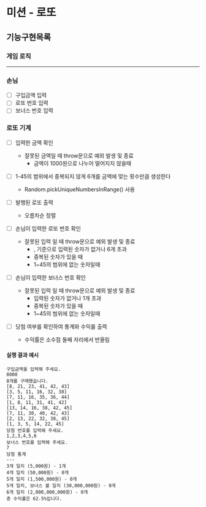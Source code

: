 # 미션 - 로또

## 기능구현목록

### 게임 로직

---

### 손님

- [ ] 구입금액 입력
- [ ] 로또 번호 입력
- [ ] 보너스 번호 입력

### 로또 기계

- [ ] 입력한 금액 확인

  - 잘못된 금액일 때 throw문으로 예외 발생 및 종료
    - 금액이 1000원으로 나누어 떨어지지 않을때

- [ ] 1-45의 범위에서 중복되지 않게 6개를 금액에 맞는 횟수만큼 생성한다

  - Random.pickUniqueNumbersInRange() 사용

- [ ] 발행된 로또 출력

  - 오름차순 정렬

- [ ] 손님이 입력한 로또 번호 확인

  - 잘못된 입력 일 때 throw문으로 예외 발생 및 종료
    - , 기준으로 입력된 숫자가 없거나 6개 초과
    - 중복된 숫자가 있을 때
    - 1~45의 범위에 없는 숫자일때

- [ ] 손님이 입력한 보너스 번호 확인

  - 잘못된 입력 일 때 throw문으로 예외 발생 및 종료
    - 입력된 숫자가 없거나 1개 초과
    - 중복된 숫자가 있을 때
    - 1~45의 범위에 없는 숫자일때

- [ ] 당첨 여부를 확인하여 통계와 수익룰 출력
  - 수익률은 소수점 둘째 자리에서 반올림

#### 실행 결과 예시

```
구입금액을 입력해 주세요.
8000
8개를 구매했습니다.
[8, 21, 23, 41, 42, 43]
[3, 5, 11, 16, 32, 38]
[7, 11, 16, 35, 36, 44]
[1, 8, 11, 31, 41, 42]
[13, 14, 16, 38, 42, 45]
[7, 11, 30, 40, 42, 43]
[2, 13, 22, 32, 38, 45]
[1, 3, 5, 14, 22, 45]
당첨 번호를 입력해 주세요.
1,2,3,4,5,6
보너스 번호를 입력해 주세요.
7
당첨 통계
---
3개 일치 (5,000원) - 1개
4개 일치 (50,000원) - 0개
5개 일치 (1,500,000원) - 0개
5개 일치, 보너스 볼 일치 (30,000,000원) - 0개
6개 일치 (2,000,000,000원) - 0개
총 수익률은 62.5%입니다.
```
